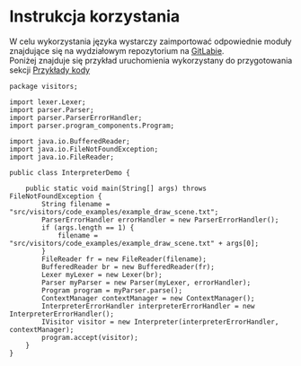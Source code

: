 # Instrukcja korzystania

W celu wykorzystania języka wystarczy zaimportować odpowiednie moduły znajdujące się na wydziałowym repozytorium
na [GitLabie](https://gitlab-stud.elka.pw.edu.pl/TKOM_23L_AM/Mateusz_Wasilewski/23l-tkom.git).  
Poniżej znajduje się przykład uruchomienia wykorzystany do przygotowania sekcji [Przykłady kody](./code_examples.md)

```
package visitors;

import lexer.Lexer;
import parser.Parser;
import parser.ParserErrorHandler;
import parser.program_components.Program;

import java.io.BufferedReader;
import java.io.FileNotFoundException;
import java.io.FileReader;

public class InterpreterDemo {

    public static void main(String[] args) throws FileNotFoundException {
        String filename = "src/visitors/code_examples/example_draw_scene.txt";
        ParserErrorHandler errorHandler = new ParserErrorHandler();
        if (args.length == 1) {
            filename = "src/visitors/code_examples/example_draw_scene.txt" + args[0];
        }
        FileReader fr = new FileReader(filename);
        BufferedReader br = new BufferedReader(fr);
        Lexer myLexer = new Lexer(br);
        Parser myParser = new Parser(myLexer, errorHandler);
        Program program = myParser.parse();
        ContextManager contextManager = new ContextManager();
        InterpreterErrorHandler interpreterErrorHandler = new InterpreterErrorHandler();
        IVisitor visitor = new Interpreter(interpreterErrorHandler, contextManager);
        program.accept(visitor);
    }
}
```